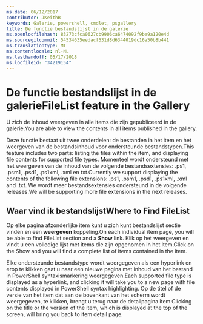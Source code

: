 ```yaml
---
ms.date: 06/12/2017
contributor: JKeithB
keywords: Galerie, powershell, cmdlet, psgallery
title: De functie bestandslijst in de galerie
ms.openlocfilehash: 83273cfca0627cb9906ca6474092f9be9a120e4d
ms.sourcegitcommit: 54534635eedacf531d8d6344019dc16a50b8b441
ms.translationtype: MT
ms.contentlocale: nl-NL
ms.lasthandoff: 05/17/2018
ms.locfileid: "34219154"
---
```

# <a name="filelist-feature-in-the-gallery"></a><span data-ttu-id="8ece5-103">De functie bestandslijst in de galerie</span><span class="sxs-lookup"><span data-stu-id="8ece5-103">FileList feature in the Gallery</span></span>

<span data-ttu-id="8ece5-104">U zich de inhoud weergeven in alle items die zijn gepubliceerd in de galerie.</span><span class="sxs-lookup"><span data-stu-id="8ece5-104">You are able to view the contents in all items published in the gallery.</span></span>

<span data-ttu-id="8ece5-105">Deze functie bestaat uit twee onderdelen: de bestanden in het item en het weergeven van de bestandsinhoud voor ondersteunde bestandstypen.</span><span class="sxs-lookup"><span data-stu-id="8ece5-105">This feature includes two parts: listing the files within the item, and displaying file contents for supported file types.</span></span> <span data-ttu-id="8ece5-106">Momenteel wordt ondersteund met het weergeven van de inhoud van de volgende bestandsextensies: .ps1, .psm1, .psd1, .ps1xml, .xml en txt.</span><span class="sxs-lookup"><span data-stu-id="8ece5-106">Currently we support displaying the contents of the following file extensions: .ps1, .psm1, .psd1, .ps1xml, .xml and .txt.</span></span> <span data-ttu-id="8ece5-107">We wordt meer bestandsextensies ondersteund in de volgende releases.</span><span class="sxs-lookup"><span data-stu-id="8ece5-107">We will be supporting more file extensions in the next releases.</span></span>

## <a name="where-to-find-filelist"></a><span data-ttu-id="8ece5-108">Waar vind ik bestandslijst</span><span class="sxs-lookup"><span data-stu-id="8ece5-108">Where to Find FileList</span></span>

<span data-ttu-id="8ece5-109">Op elke pagina afzonderlijke item kunt u zich kunt bestandslijst sectie vinden en een **weergeven** koppeling.</span><span class="sxs-lookup"><span data-stu-id="8ece5-109">On each individual item page, you will be able to find FileList section and a **Show** link.</span></span> <span data-ttu-id="8ece5-110">Klik op het weergeven en vindt u een volledige lijst met items die zijn opgenomen in het item.</span><span class="sxs-lookup"><span data-stu-id="8ece5-110">Click on the Show and you will find a complete list of items contained in the item.</span></span>

<span data-ttu-id="8ece5-111">Elke ondersteunde bestandstype wordt weergegeven als een hyperlink en erop te klikken gaat u naar een nieuwe pagina met inhoud van het bestand in PowerShell syntaxismarkering weergegeven.</span><span class="sxs-lookup"><span data-stu-id="8ece5-111">Each supported file type is displayed as a hyperlink, and clicking it will take you to a new page with file contents displayed in PowerShell syntax highlighting.</span></span> <span data-ttu-id="8ece5-112">Op de titel of de versie van het item dat aan de bovenkant van het scherm wordt weergegeven, te klikken, brengt u terug naar de detailpagina item.</span><span class="sxs-lookup"><span data-stu-id="8ece5-112">Clicking on the title or the version of the item, which is displayed at the top of the screen, will bring you back to item detail page.</span></span>